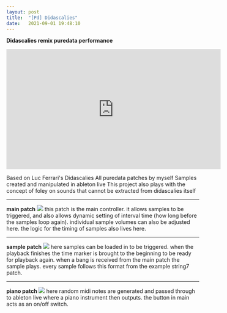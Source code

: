 ```yaml
---
layout: post
title:  "[Pd] Didascalies"
date:   2021-09-01 19:48:10
---
```


**Didascalies remix puredata performance**

<iframe width="560" height="315" src="https://www.youtube.com/embed/DCWmeloQOI4" title="YouTube video player" frameborder="0" allow="accelerometer; autoplay; clipboard-write; encrypted-media; gyroscope; picture-in-picture" allowfullscreen></iframe>

Based on Luc Ferrari's Didascalies
All puredata patches by myself
Samples created and manipulated in ableton live
This project also plays with the concept of foley on sounds that cannot be extracted from didascalies itself

-----------------------------------------------------------

**main patch**
<img src="https://i.imgur.com/8uswA9C.png">
this patch is the main controller. it allows samples to be triggered, and also allows dynamic setting of interval time (how long before the samples loop again). individual sample volumes can also be adjusted here. the logic for the timing of samples also lives here.

-----------------------------------------------------------

**sample patch**
<img src="https://i.imgur.com/PLIY86l.png">
here samples can be loaded in to be triggered. when the playback finishes the time marker is brought to the beginning to be ready for playback again. when a bang is received from the main patch the sample plays. every sample follows this format from the example string7 patch. 

-----------------------------------------------------------

**piano patch**
<img src="https://i.imgur.com/ET5CfRV.png">
here random midi notes are generated and passed through to ableton live where a piano instrument then outputs. the button in main acts as an on/off switch.


